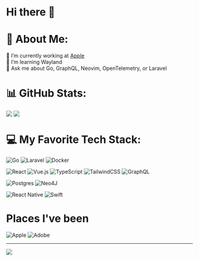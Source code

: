 # Hi there 👋

# 💫 About Me:
🔭 I’m currently working at [Apple](https://apple.com)<br>🌱 I’m learning Wayland<br>💬 Ask me about Go, GraphQL, Neovim, OpenTelemetry, or Laravel

# 📊 GitHub Stats:
![](https://github-readme-stats.vercel.app/api/top-langs/?username=brandutchmen&theme=dark&hide_border=true&include_all_commits=true&count_private=true&layout=compact&langs_count=8&hide=HTML,CSS,blade,shell,makefile,arduino,dockerfile&size_weight=0.8&count_weight=0.2)
![](https://github-readme-streak-stats.herokuapp.com/?user=brandutchmen&theme=dark&hide_border=true)

# 💻 My Favorite Tech Stack:
![Go](https://img.shields.io/badge/go-%2300ADD8.svg?style=for-the-badge&logo=go&logoColor=white)
![Laravel](https://img.shields.io/badge/laravel-%23FF2D20.svg?style=for-the-badge&logo=laravel&logoColor=white)
![Docker](https://img.shields.io/badge/docker-%230db7ed.svg?style=for-the-badge&logo=docker&logoColor=white)

![React](https://img.shields.io/badge/react-%2320232a.svg?style=for-the-badge&logo=react&logoColor=%2361DAFB)
![Vue.js](https://img.shields.io/badge/vuejs-%2335495e.svg?style=for-the-badge&logo=vuedotjs&logoColor=%234FC08D) 
![TypeScript](https://img.shields.io/badge/typescript-%23007ACC.svg?style=for-the-badge&logo=typescript&logoColor=white) 
![TailwindCSS](https://img.shields.io/badge/tailwindcss-%2338B2AC.svg?style=for-the-badge&logo=tailwind-css&logoColor=white) 
![GraphQL](https://img.shields.io/badge/-GraphQL-E10098?style=for-the-badge&logo=graphql&logoColor=white) 


![Postgres](https://img.shields.io/badge/postgres-%23316192.svg?style=for-the-badge&logo=postgresql&logoColor=white) 
![Neo4J](https://img.shields.io/badge/Neo4j-008CC1?style=for-the-badge&logo=neo4j&logoColor=white) 

![React Native](https://img.shields.io/badge/react_native-%2320232a.svg?style=for-the-badge&logo=react&logoColor=%2361DAFB)
![Swift](https://img.shields.io/badge/swift-F54A2A?style=for-the-badge&logo=swift&logoColor=white)

# Places I've been
![Apple](https://img.shields.io/badge/Apple-%23000000.svg?style=for-the-badge&logo=apple&logoColor=white)
![Adobe](https://img.shields.io/badge/adobe-%23FF0000.svg?style=for-the-badge&logo=adobe&logoColor=white)

---

[![](https://visitcount.itsvg.in/api?id=brandutchmen&icon=0&color=0)](https://brandonyoung.dev)
